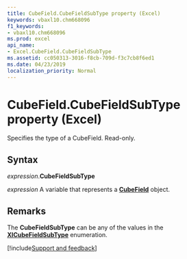 ```yaml
---
title: CubeField.CubeFieldSubType property (Excel)
keywords: vbaxl10.chm668096
f1_keywords:
- vbaxl10.chm668096
ms.prod: excel
api_name:
- Excel.CubeField.CubeFieldSubType
ms.assetid: cc050313-3016-f8cb-709d-f3c7cb8f6ed1
ms.date: 04/23/2019
localization_priority: Normal
---
```



# CubeField.CubeFieldSubType property (Excel)

Specifies the type of a CubeField. Read-only.


## Syntax

_expression_.**CubeFieldSubType**

_expression_ A variable that represents a **[CubeField](Excel.CubeField.md)** object.


## Remarks

The **CubeFieldSubType** can be any of the values in the **[XlCubeFieldSubType](excel.xlcubefieldsubtype.md)** enumeration.

    


[!include[Support and feedback](~/includes/feedback-boilerplate.md)]